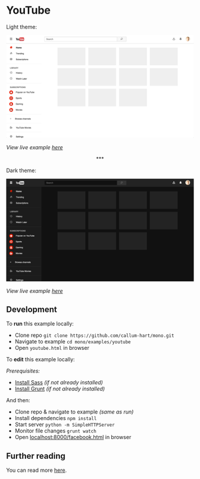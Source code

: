 # YouTube

Light theme:

[![YouTube Light Theme POC](../../examples/youtube/preview--light.png)](https://callum-hart.github.io/mono/examples/youtube/youtube.html)

*View live example [here](https://callum-hart.github.io/mono/examples/youtube/youtube.html)*

<p align="center">&ast;&ast;&ast;</p>

Dark theme:

[![YouTube Dark Theme POC](../../examples/youtube/preview--dark.png)](https://callum-hart.github.io/mono/examples/youtube/youtube.html?theme=dark)

*View live example [here](https://callum-hart.github.io/mono/examples/youtube/youtube.html?theme=dark)*

## Development

To **run** this example locally:

- Clone repo `git clone https://github.com/callum-hart/mono.git`
- Navigate to example `cd mono/examples/youtube`
- Open `youtube.html` in browser

To **edit** this example locally:

*Prerequisites:*

- [Install Sass](http://sass-lang.com/install) *(if not already installed)*
- [Install Grunt](https://gruntjs.com/getting-started) *(if not already installed)*

And then:

- Clone repo & navigate to example *(same as run)*
- Install dependencies `npm install`
- Start server `python -m SimpleHTTPServer`
- Monitor file changes `grunt watch`
- Open [localhost:8000/facebook.html](localhost:8000/facebook.html) in browser

## Further reading

You can read more [here](../../docs/examples/README.md).